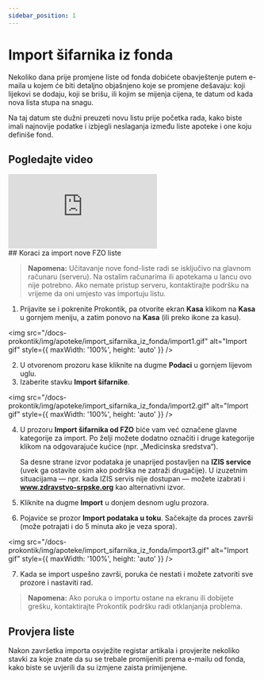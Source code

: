 ```yaml
---
sidebar_position: 1
---
```


# Import šifarnika iz fonda

Nekoliko dana prije promjene liste od fonda dobićete obavještenje putem e-maila u kojem će biti detaljno objašnjeno koje se promjene dešavaju: koji lijekovi se dodaju, koji se brišu, ili kojim se mijenja cijena, te datum od kada nova lista stupa na snagu.

Na taj datum ste dužni preuzeti novu listu prije početka rada, kako biste imali najnovije podatke i izbjegli neslaganja između liste apoteke i one koju definiše fond.


## Pogledajte video

<div style={{ position: 'relative', paddingBottom: '56.25%', height: 0, overflow: 'hidden', marginBottom: '1rem' }}>
  <iframe
    src="https://drive.google.com/file/d/1_ctadc-o1lxbQIOPo9xDlQ5NT5k8aH0t/preview"
    style={{ position: 'absolute', top: 0, left: 0, width: '100%', height: '100%' }}
    allow="autoplay"
    allowFullScreen
    frameBorder="0"
  ></iframe>
</div>
## Koraci za import nove FZO liste

> **Napomena:** Učitavanje nove fond-liste radi se isključivo na glavnom računaru (serveru). Na ostalim računarima ili apotekama u lancu ovo nije potrebno. Ako nemate pristup serveru, kontaktirajte podršku na vrijeme da oni umjesto vas importuju listu.

1. Prijavite se i pokrenite Prokontik, pa otvorite ekran **Kasa** klikom na **Kasa** u gornjem meniju, a zatim ponovo na **Kasa** (ili preko ikone za kasu).

<img
  src="/docs-prokontik/img/apoteke/import_sifarnika_iz_fonda/import1.gif"
  alt="Import gif"
  style={{ maxWidth: '100%', height: 'auto' }} />

2. U otvorenom prozoru kase kliknite na dugme **Podaci** u gornjem lijevom uglu.  
3. Izaberite stavku **Import šifarnike**.

<img
  src="/docs-prokontik/img/apoteke/import_sifarnika_iz_fonda/import2.gif"
  alt="Import gif"
  style={{ maxWidth: '100%', height: 'auto' }} />


4. U prozoru **Import šifarnika od FZO** biće vam već označene glavne kategorije za import. Po želji možete dodatno označiti i druge kategorije klikom na odgovarajuće kućice (npr. „Medicinska sredstva“).  
   
   Sa desne strane izvor podataka je unaprijed postavljen na **IZIS service** (uvek ga ostavite osim ako podrška ne zatraži drugačije). U izuzetnim situacijama — npr. kada IZIS servis nije dostupan — možete izabrati i **www.zdravstvo-srpske.org** kao alternativni izvor.  
5. Kliknite na dugme **Import** u donjem desnom uglu prozora.  
6. Pojaviće se prozor **Import podataka u toku**. Sačekajte da proces završi (može potrajati i do 5 minuta ako je veza spora). 

<img
  src="/docs-prokontik/img/apoteke/import_sifarnika_iz_fonda/import3.gif"
  alt="Import gif"
  style={{ maxWidth: '100%', height: 'auto' }} />

7. Kada se import uspešno završi, poruka će nestati i možete zatvoriti sve prozore i nastaviti rad.  

> **Napomena:** Ako poruka o importu ostane na ekranu ili dobijete grešku, kontaktirajte Prokontik podršku radi otklanjanja problema.

## Provjera liste

Nakon završetka importa osvježite registar artikala i provjerite nekoliko stavki za koje znate da su se trebale promijeniti prema e-mailu od fonda, kako biste se uvjerili da su izmjene zaista primijenjene.  